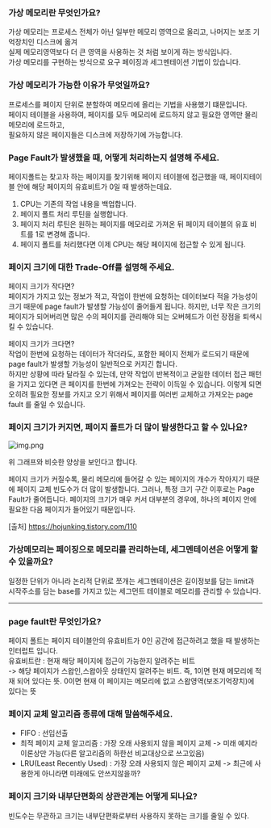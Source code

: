 ### 가상 메모리란 무엇인가요?

가상 메모리는 프로세스 전체가 아닌 일부만 메모리 영역으로 올리고, 나머지는 보조 기억장치인 디스크에 옮겨  
실제 메모리영역보다 더 큰 영역을 사용하는 것 처럼 보이게 하는 방식입니다.  
가상 메모리를 구현하는 방식으로 요구 페이징과 세그멘테이션 기법이 있습니다.

### 가상 메모리가 가능한 이유가 무엇일까요?

프로세스를 페이지 단위로 분할하여 메모리에 올리는 기법을 사용했기 떄문입니다.  
페이지 테이블을 사용하여, 페이지를 모두 메모리에 로드하지 않고 필요한 영역만 물리 메모리에 로드하고,  
필요하지 않은 페이지들은 디스크에 저장하기에 가능합니다.  

### Page Fault가 발생했을 때, 어떻게 처리하는지 설명해 주세요.

페이지폴트는 찾고자 하는 페이지를 찾기위해 페이지 테이블에 접근했을 때, 페이지테이블 안에 해당 페이지의 유효비트가 0일 때 발생하는데요. 

1. CPU는 기존의 작업 내용을 백업합니다.
2. 페이지 폴트 처리 루틴을 실행합니다.
3. 페이지 처리 루틴은 원하는 페이지를 메모리로 가져온 뒤 페이지 테이블의 유효 비트를 1로 변경해 줍니다.
4. 페이지 폴트를 처리했다면 이제 CPU는 해당 페이지에 접근할 수 있게 됩니다.

### 페이지 크기에 대한 Trade-Off를 설명해 주세요.

페이지 크기가 작다면?  
페이지가 가지고 있는 정보가 적고, 작업이 한번에 요청하는 데이터보다 적을 가능성이 크기 때문에 page fault가 발생할 가능성이 줄어들게 됩니다.
하지만, 너무 작은 크기의 페이지가 되어버리면 많은 수의 페이지를 관리해야 되는 오버헤드가 이런 장점을 퇴색시킬 수 있습니다.

페이지 크기가 크다면?  
작업이 한번에 요청하는 데이터가 작더라도, 포함한 페이지 전체가 로드되기 때문에 page fault가 발생할 가능성이 일반적으로 커지긴 합니다.  
하지만 상황에 따라 달라질 수 있는데, 만약 작업이 반복적이고 균일한 데이터 접근 패턴을 가지고 있다면 큰 페이지를 한번에 가져오는 전략이 이득일 수 있습니다.
이렇게 되면 오히려 필요한 정보를 가지고 오기 위해서 페이지를 여러번 교체하고 가져오는 page fault 를 줄일 수 있습니다.  

### 페이지 크기가 커지면, 페이지 폴트가 더 많이 발생한다고 할 수 있나요?

![img.png](../image/donghyun/pageSize-pageFault.png)

위 그래프와 비슷한 양상을 보인다고 합니다.

페이지 크기가 커질수록, 물리 메모리에 들어갈 수 있는 페이지의 개수가 작아지기 때문에 페이지 교체 빈도수가 더 많이 발생합니다.
그러나, 특정 크기 구간 이후로는 Page Fault가 줄어듭니다.
페이지의 크기가 매우 커서 대부분의 경우에, 하나의 페이지 안에 필요한 다음 페이지가 들어있기 때문입니다.

[출처] https://hojunking.tistory.com/110

### 가상메모리는 페이징으로 메모리를 관리하는데, 세그멘테이션은 어떻게 할 수 있을까요?

일정한 단위가 아니라 논리적 단위로 쪼개는 세그멘테이션은 길이정보를 담는 limit과 시작주소를 담는 base를 가지고 있는 세그먼트 테이블로
메모리를 관리할 수 있습니다.  

---

### page fault란 무엇인가요?

페이지 폴트는 페이지 테이블안의 유효비트가 0인 공간에 접근하려고 했을 때 발생하는 인터럽트 입니다.  
유효비트란 : 현재 해당 페이지에 접근이 가능한지 알려주는 비트  
-> 해당 페이지가 스왑인,스왑아웃 상태인지 알려주는 비트. 
즉, 1이면 현재 메모리에 적재 되어 있다는 뜻. 0이면 현재 이 페이지는 메모리에 없고 스왑영역(보조기억장치)에 있다는 뜻  

### 페이지 교체 알고리즘 종류에 대해 말씀해주세요.

- FIFO : 선입선출
- 최적 페이지 교체 알고리즘 : 가장 오래 사용되지 않을 페이지 교체 -> 미래 예지라 이론상만 가능(다른 알고리즘의 하한선 비교대상으로 쓰고있음)
- LRU(Least Recently Used) : 가장 오래 사용되지 않은 페이지 교체 -> 최근에 사용한게 아니라면 미래에도 안쓰지않을까?


### 페이지 크기와 내부단편화의 상관관계는 어떻게 되나요?

빈도수는 무관하고 크기는 내부단편화로부터 사용하지 못하는 크기를 줄일 수 있다.

